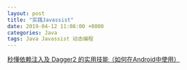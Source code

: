 ```yaml
---
layout: post
title: "实践Javassist"
date: 2019-04-12 11:08:00 +0800
categories: Java
tags: Java Javassist 动态编程
---
```


[秒懂依赖注入及 Dagger2 的实用技能（如何在Android中使用）](https://blog.csdn.net/ShuSheng0007/article/details/80950117)